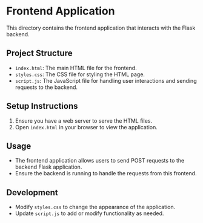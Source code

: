# Frontend Application

This directory contains the frontend application that interacts with the Flask backend.

## Project Structure

- `index.html`: The main HTML file for the frontend.
- `styles.css`: The CSS file for styling the HTML page.
- `script.js`: The JavaScript file for handling user interactions and sending requests to the backend.

## Setup Instructions

1. Ensure you have a web server to serve the HTML files.
2. Open `index.html` in your browser to view the application.

## Usage

- The frontend application allows users to send POST requests to the backend Flask application.
- Ensure the backend is running to handle the requests from this frontend.

## Development

- Modify `styles.css` to change the appearance of the application.
- Update `script.js` to add or modify functionality as needed.